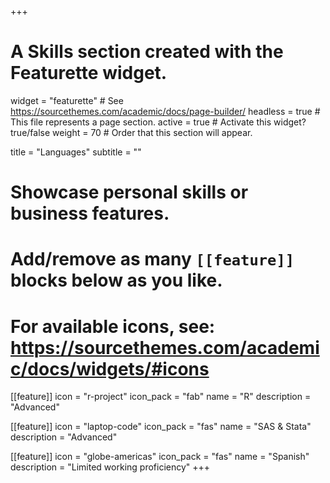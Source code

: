 +++
# A Skills section created with the Featurette widget.
widget = "featurette"  # See https://sourcethemes.com/academic/docs/page-builder/
headless = true  # This file represents a page section.
active = true  # Activate this widget? true/false
weight = 70  # Order that this section will appear.

title = "Languages"
subtitle = ""

# Showcase personal skills or business features.
# 
# Add/remove as many `[[feature]]` blocks below as you like.
# 
# For available icons, see: https://sourcethemes.com/academic/docs/widgets/#icons

[[feature]]
  icon = "r-project"
  icon_pack = "fab"
  name = "R"
  description = "Advanced"
  
[[feature]]
  icon = "laptop-code"
  icon_pack = "fas"
  name = "SAS & Stata"
  description = "Advanced"  

[[feature]]
  icon = "globe-americas"
  icon_pack = "fas"
  name = "Spanish"
  description = "Limited working proficiency"
+++
